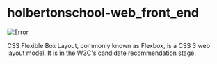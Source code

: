 # holbertonschool-web_front_end

![Error](https://miro.medium.com/max/1200/1*3jAaf9FiCCsHnf7GiDf-NA.jpeg)

CSS Flexible Box Layout, commonly known as Flexbox, is a CSS 3 web layout model. It is in the W3C's candidate recommendation stage. 